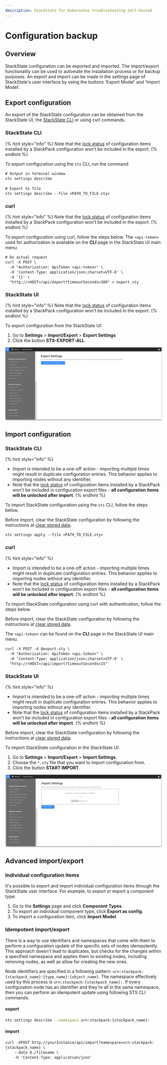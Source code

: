 ```yaml
---
description: StackState for Kubernetes troubleshooting Self-hosted
---
```


# Configuration backup

## Overview

StackState configuration can be exported and imported. The import/export functionality can be used to automate the installation process or for backup purposes. An export and import can be made in the settings page of StackState's user interface by using the buttons 'Export Model' and 'Import Model'.

## Export configuration

An export of the StackState configuration can be obtained from the StackState UI, the [StackState CLI](../../cli/k8sTs-cli-sts.md) or using curl commands. 

### StackState CLI

{% hint style="info" %}
Note that the [lock status](../../../stackpacks/about-stackpacks.md#locked-configuration-items) of configuration items installed by a StackPack configuration won't be included in the export.
{% endhint %}

To export configuration using the `sts` CLI, run the command:

```text
# Output in terminal window
sts settings describe

# Export to file
sts settings describe --file <PATH_TO_FILE.sty>
```

### curl

{% hint style="info" %}
Note that the [lock status](../../../stackpacks/about-stackpacks.md#locked-configuration-items) of configuration items installed by a StackPack configuration won't be included in the export.
{% endhint %}

To export configuration using curl, follow the steps below. The `<api-token>` used for authorization is available on the **CLI** page in the StackState UI main menu:

```text
# Do actual request
curl -X POST \
  -H "Authorization: ApiToken <api-token>" \
  -H 'Content-Type: application/json;charset=UTF-8' \
  -d '{}' \
  "http://<HOST>/api/export?timeoutSeconds=300" > export.sty
```

### StackState UI

{% hint style="info" %}
Note that the [lock status](../../../stackpacks/about-stackpacks.md#locked-configuration-items) of configuration items installed by a StackPack configuration won't be included in the export.
{% endhint %}

To export configuration from the StackState UI:

1. Go to **Settings** &gt; **Import/Export** &gt; **Export Settings**
2. Click the button **STS-EXPORT-ALL**.

![Export configuration from the StackState UI](../../../.gitbook/assets/v51_export_configuration.png)

## Import configuration

### StackState CLI

{% hint style="info" %}
* Import is intended to be a one-off action - importing multiple times might result in duplicate configuration entries. This behavior applies to importing nodes without any identifier. 
* Note that the [lock status](../../../stackpacks/about-stackpacks.md#locked-configuration-items) of configuration items installed by a StackPack won't be included in configuration export files - **all configuration items will be unlocked after import**.
{% endhint %}

To import StackState configuration using the `sts` CLI, follow the steps below.

Before import, clear the StackState configuration by following the instructions at [clear stored data](/setup/data-management/clear_stored_data.md). 

```text
sts settings apply --file <PATH_TO_FILE.sty>
```

### curl

{% hint style="info" %}
* Import is intended to be a one-off action - importing multiple times might result in duplicate configuration entries. This behavior applies to importing nodes without any identifier. 
* Note that the [lock status](../../../stackpacks/about-stackpacks.md#locked-configuration-items) of configuration items installed by a StackPack won't be included in configuration export files - **all configuration items will be unlocked after import**.
{% endhint %}

To import StackState configuration using curl with authentication, follow the steps below.

Before import, clear the StackState configuration by following the instructions at [clear stored data](/setup/data-management/clear_stored_data.md). 

The `<api-token>` can be found on the **CLI** page in the StackState UI main menu.

```text
curl -X POST -d @export.sty \
  -H "Authorization: ApiToken <api-token>" \
  -H 'Content-Type: application/json;charset=UTF-8' \
  "http://<HOST>/api/import?timeoutSeconds=15"
```

### StackState UI

{% hint style="info" %}
* Import is intended to be a one-off action - importing multiple times might result in duplicate configuration entries. This behavior applies to importing nodes without any identifier. 
* Note that the [lock status](../../../stackpacks/about-stackpacks.md#locked-configuration-items) of configuration items installed by a StackPack won't be included in configuration export files - **all configuration items will be unlocked after import**.
{% endhint %}

Before import, clear the StackState configuration by following the instructions at [clear stored data](/setup/data-management/clear_stored_data.md).

To import StackState configuration in the StackState UI:

1. Go to **Settings** &gt; **Import/Export** &gt; **Import Settings**.
2. Choose the `*.sty` file that you want to import configuration from.
3. Click the button **START IMPORT**.

![Import configuration from the StackState UI](../../../.gitbook/assets/v51_import_configuration.png)

## Advanced import/export

### Individual configuration items

It's possible to export and import individual configuration items through the StackState user interface. For example, to export or export a component type:

1. Go to the **Settings** page and click **Component Types**.
2. To export an individual component type, click **Export as config**.
3. To import a configuration item, click **Import Model**.

### Idempotent import/export

There is a way to use identifiers and namespaces that come with them to perform a configuration update of the specific sets of nodes idempotently. This approach doesn't lead to duplicates, but checks for the changes within a specified namespace and applies them to existing nodes, including removing nodes, as well as allow for creating the new ones.

Node identifiers are specified in a following pattern: `urn:stackpack:{stackpack_name}:{type_name}:{object_name}`. The namespace effectively used by this process is `urn:stackpack:{stackpack_name}:`. If every configuration node has an identifier and they're all in the same namespace, then you can perform an idempotent update using following STS CLI commands:

#### export

```sh
sts settings describe --namespace urn:stackpack:{stackpack_name}:
```

#### import

```
curl -XPOST http://yourInstance/api/import?namespace=urn:stackpack:{stackpack_name} \
    --data @./filename \
    -H 'Content-Type: application/json'
```

